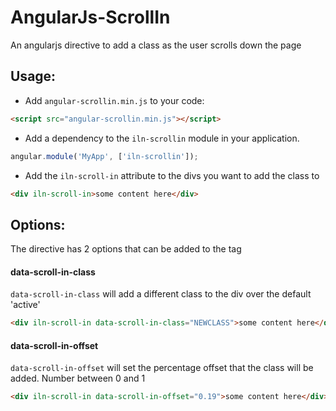 AngularJs-ScrollIn
==================

An angularjs directive to add a class as the user scrolls down the page

## Usage:

 - Add `angular-scrollin.min.js` to your code:
```html
<script src="angular-scrollin.min.js"></script>
```
 - Add a dependency to the `iln-scrollin` module in your application.
```js
angular.module('MyApp', ['iln-scrollin']);
```

 - Add the `iln-scroll-in` attribute to the divs you want to add the class to
```html
<div iln-scroll-in>some content here</div>
```
## Options:

The directive has 2 options that can be added to the tag

#### data-scroll-in-class
`data-scroll-in-class` will add a different class to the div over the default 'active'
```html
<div iln-scroll-in data-scroll-in-class="NEWCLASS">some content here</div>
```
#### data-scroll-in-offset
`data-scroll-in-offset` will set the percentage offset that the class will be added. Number between 0 and 1
```html
<div iln-scroll-in data-scroll-in-offset="0.19">some content here</div>
```
